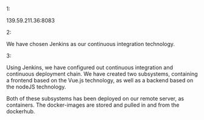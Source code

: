 1: 

139.59.211.36:8083

2: 

We have chosen Jenkins as our continuous integration technology.

3: 

Using Jenkins, we have configured out continuous integration and continuous deployment chain. 
We have created two subsystems, containing a frontend based on the Vue.js technology, as well as a backend based on the nodeJS technology.

Both of these subsystems has been deployed on our remote server, as containers. The docker-images are stored and pulled in and from the dockerhub.

